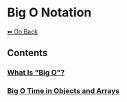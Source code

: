# Big O Notation
[⬅ Go Back](/README.md)

## Contents
### [What Is "Big O"?](/big-o/bigo-intro.md)
### [Big O Time in Objects and Arrays](/big-o/bigo-time.md)